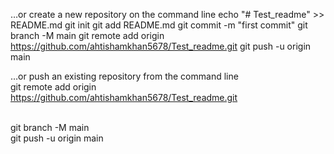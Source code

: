 …or create a new repository on the command line
echo "# Test_readme" >> README.md
git init
git add README.md
git commit -m "first commit"
git branch -M main
git remote add origin https://github.com/ahtishamkhan5678/Test_readme.git
git push -u origin main




…or push an existing repository from the command line
</br>
git remote add origin https://github.com/ahtishamkhan5678/Test_readme.git

</br>
git branch -M main
</br>
git push -u origin main
